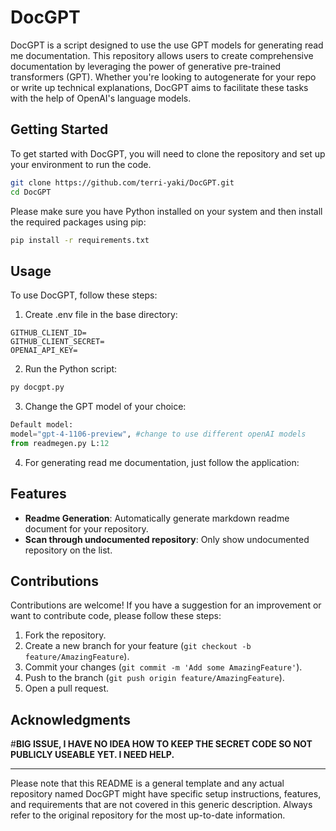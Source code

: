 # DocGPT

DocGPT is a script designed to use the use GPT models for generating read me documentation. This repository allows users to create comprehensive documentation by leveraging the power of generative pre-trained transformers (GPT). Whether you're looking to autogenerate for your repo or write up technical explanations, DocGPT aims to facilitate these tasks with the help of OpenAI's language models.

## Getting Started

To get started with DocGPT, you will need to clone the repository and set up your environment to run the code.

```bash
git clone https://github.com/terri-yaki/DocGPT.git
cd DocGPT
```

Please make sure you have Python installed on your system and then install the required packages using pip:

```bash
pip install -r requirements.txt
```

## Usage

To use DocGPT, follow these steps:

1. Create .env file in the base directory: 

```
GITHUB_CLIENT_ID=
GITHUB_CLIENT_SECRET=
OPENAI_API_KEY=
```

2. Run the Python script:

```bash
py docgpt.py
```

3. Change the GPT model of your choice:

```python
Default model:
model="gpt-4-1106-preview", #change to use different openAI models
from readmegen.py L:12
```

4. For generating read me documentation, just follow the application:


## Features

- **Readme Generation**: Automatically generate markdown readme document for your repository.
- **Scan through undocumented repository**: Only show undocumented repository on the list.


## Contributions

Contributions are welcome! If you have a suggestion for an improvement or want to contribute code, please follow these steps:

1. Fork the repository.
2. Create a new branch for your feature (`git checkout -b feature/AmazingFeature`).
3. Commit your changes (`git commit -m 'Add some AmazingFeature'`).
4. Push to the branch (`git push origin feature/AmazingFeature`).
5. Open a pull request.


## Acknowledgments

#**BIG ISSUE, I HAVE NO IDEA HOW TO KEEP THE SECRET CODE SO NOT PUBLICLY USEABLE YET. I NEED HELP.**

---

Please note that this README is a general template and any actual repository named DocGPT might have specific setup instructions, features, and requirements that are not covered in this generic description. Always refer to the original repository for the most up-to-date information.
